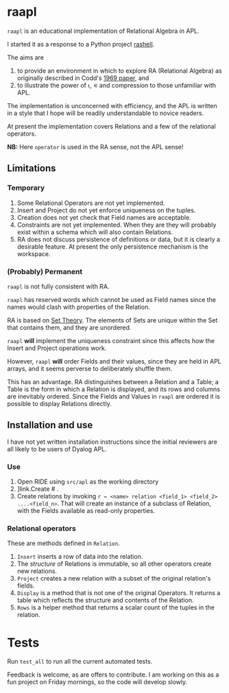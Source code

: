 # raapl

`raapl` is an educational implementation of Relational Algebra in APL.

I started it as a response to a Python project [rashell](https://github.com/skebir/rashell).

The aims are
1. to provide an environment in which to explore RA (Relational Algebra) as 
   originally described in Codd's [1969 paper](https://technology.amis.nl/wp-content/uploads/images/RJ599.pdf), and
2. to illustrate the power of ⍳, ∊ and compression to those unfamiliar with APL.

The implementation is unconcerned with efficiency, and the APL is written in a style that I hope will be readily understandable to novice readers.

At present the implementation covers Relations and a few of the relational 
operators.

**NB:** Here `operator` is used in the RA sense, not the APL sense!

## Limitations

### Temporary

1. Some Relational Operators are not yet implemented.
2. Insert and Project do not yet enforce uniqueness on the tuples.
3. Creation does not yet check that Field names are acceptable.
4. Constraints are not yet implemented. When they are they will probably exist within a schema which will also contain Relations.
5. RA does not discuss persistence of definitions or data, but it is clearly a desirable feature. At present the only persistence mechanism is the workspace.


### (Probably) Permanent

`raapl` is not fully consistent with RA.

`raapl` has reserved words which cannot be used as Field names since the names 
would clash with properties of the Relation.

RA is based on [Set Theory](https://en.wikipedia.org/wiki/Set_theory). The elements of Sets are unique within the Set that contains them, and they are unordered.

`raapl` **will** implement the uniqueness constraint since this affects how the Insert and Project operations work.

However, `raapl` **will** order Fields and their values, since they are held in APL arrays, and it seems perverse to deliberately shuffle them.

This has an advantage. RA distinguishes between a Relation and a Table; a Table is the form in which a Relation is displayed, and its rows and columns are inevitably ordered. Since the Fields and Values in `raapl` are ordered it is possible to display Relations directly.

## Installation and use

I have not yet written installation instructions since the initial reviewers 
are all likely to be users of Dyalog APL.

### Use

1. Open RIDE using `src/apl` as the working directory
2. ]link.Create # .
3. Create relations by invoking `r ← <name> relation <field_1> <field_2> ....<field_n>`. That will create an instance of a subclass of Relation, with the Fields available as read-only properties.

### Relational operators

These are methods defined in `Relation`.

1. `Insert` inserts a row of data into the relation.
2. The _structure_ of Relations is immutable, so all other operators create new relations.
3. `Project` creates a new relation with a subset of the original 
   relation's fields.
4. `Display` is a method that is not one of the original Operators. It returns a table which reflects the structure and contents of the Relation.
5. `Rows` is a helper method that returns a scalar count of the tuples in 
   the relation.

# Tests

Run `test_all` to run all the current automated tests.

Feedback is welcome, as are offers to contribute. I am working on this as a fun 
project on Friday mornings, so the code will develop slowly.

